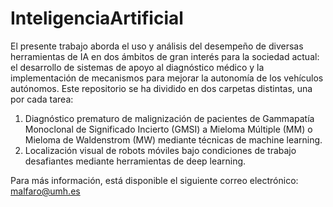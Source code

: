 # InteligenciaArtificial
El presente trabajo aborda el uso y análisis del desempeño de diversas herramientas de IA en dos ámbitos de gran interés para la sociedad actual: el desarrollo de sistemas de apoyo al diagnóstico médico y la implementación de mecanismos para mejorar la autonomía de los vehículos autónomos.
Este repositorio se ha dividido en dos carpetas distintas, una por cada tarea:
1. Diagnóstico prematuro de malignización de pacientes de Gammapatía Monoclonal de Significado Incierto (GMSI) a Mieloma Múltiple (MM) o Mieloma de Waldenstrom (MW) mediante técnicas de machine learning.
2. Localización visual de robots móviles bajo condiciones de trabajo desafiantes mediante herramientas de deep learning.

Para más información, está disponible el siguiente correo electrónico: malfaro@umh.es
